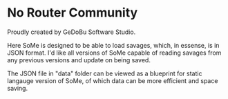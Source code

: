 # No Router Community
Proudly created by GeDoBu Software Studio.

Here SoMe is designed to be able to load savages, which, in essense, is in JSON format. I'd like all versions of SoMe capable of reading savages from any previous versions and update on being saved.

The JSON file in "data" folder can be viewed as a blueprint for static langauge version of SoMe, of which data can be more efficient and space saving.